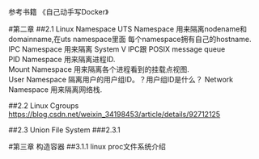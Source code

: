参考书籍 《自己动手写Docker》

#第二章
##2.1 Linux Namespace
UTS Namespace 用来隔离nodename和domainname,在uts namespace里面
每个namespace拥有自己的hostname.  
IPC Namespace 用来隔离 System V IPC跟 POSIX message queue  
PID Namespace 用来隔离进程ID.  
Mount Namespace 用来隔离各个进程看到的挂载点视图.  
User Namespace 隔离用户的用户组ID。？用户组ID是什么？
Network Namespace 用来隔离网络栈.

##2.2 Linux Cgroups  
https://blog.csdn.net/weixin_34198453/article/details/92712125

##2.3 Union File System
###2.3.1

#第三章 构造容器
##3.1.1 linux proc文件系统介绍


